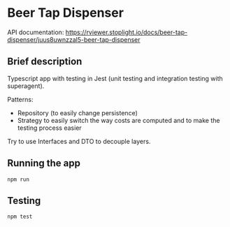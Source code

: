 # Beer Tap Dispenser 

API documentation: https://rviewer.stoplight.io/docs/beer-tap-dispenser/juus8uwnzzal5-beer-tap-dispenser

## Brief description 

Typescript app with testing in Jest (unit testing and integration testing with superagent). 

Patterns:
* Repository (to easily change persistence)
* Strategy to easily switch the way costs are computed and to make the testing process easier 

Try to use Interfaces and DTO to decouple layers. 

## Running the app 

```
npm run
```

## Testing

```
npm test
```
